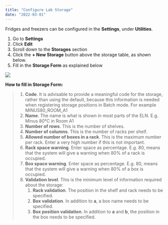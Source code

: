 ```yaml
---
title: "Configure Lab Storage"
date: "2022-03-01"
---
```


  
Fridges and freezers can be configured in the **Settings**, under **Utilities**.

1. Go to **Settings**
2. Click **Edit**
3. Scroll down to the **Storages** section
4. Click the **\+ New Storage** button above the storage table, as shown below.
5. Fill in the **Storage Form** as explained below

![](https://openbis.ch/wp-content/uploads/2020/02/Screenshot-2020-02-21-at-10.35.07-1024x386.png)

  
**How to fill in Storage Form:**

> 1. **Code**. It is advisable to provide a meaningful code for the storage, rather than using the default, because this information is needed when registering storage positions in Batch mode. For example MINUS80\_ROOM\_A1
> 2. **Name**. The name is what is shown in most parts of the ELN. E.g. Minus 80°C in Room A1
> 3. **Number of rows**. This is the number of shelves.
> 4. **Number of columns**. This is the number of racks per shelf.
> 5. **Allowed number of boxes in a rack**. This is the maximum number per rack. Enter a very high number if this is not important.
> 6. **Rack space warning**. Enter space as percentage. E.g. 80, means that the system will give a warning when 80% of a rack is occupied.
> 7. **Box space warning**. Enter space as percentage. E.g. 80, means that the system will give a warning when 80% of a box is occupied.
> 8. **Validation level**. This is the minimum level of information required about the storage:
>     1. **Rack validation**. The position in the shelf and rack needs to be specified.
>     2. **Box validation**. In addition to **a**, a box name needs to be specified.
>     3. **Box position validation**. In addition to **a** and **b**, the position in the box needs to be specified.
